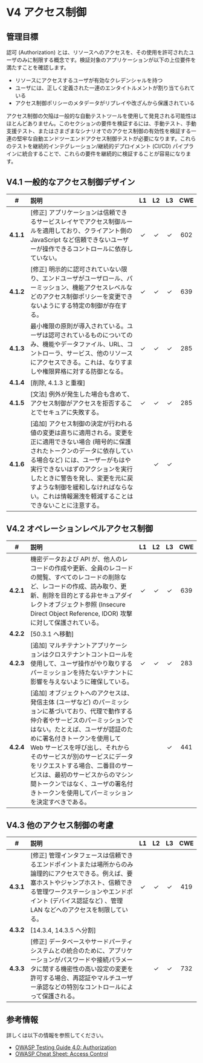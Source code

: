# V4 アクセス制御

## 管理目標

認可 (Authorization) とは、リソースへのアクセスを、その使用を許可されたユーザのみに制限する概念です。検証対象のアプリケーションが以下の上位要件を満たすことを確認します。

* リソースにアクセスするユーザが有効なクレデンシャルを持つ
* ユーザには、正しく定義された一連のエンタイトルメントが割り当てられている
* アクセス制御ポリシーのメタデータがリプレイや改ざんから保護されている

アクセス制御の欠陥は一般的な自動テストツールを使用して発見される可能性はほとんどありません。このセクションの要件を検証するには、手動テスト、手動支援テスト、またはさまざまなシナリオでのアクセス制御の有効性を検証する一連の堅牢な自動エンドツーエンドアクセス制御テストが必要になります。これらのテストを継続的インテグレーション/継続的デプロイメント (CI/CD) パイプラインに統合することで、これらの要件を継続的に検証することが容易になります。

## V4.1 一般的なアクセス制御デザイン

| # | 説明 | L1 | L2 | L3 | CWE |
| :---: | :--- | :---: | :---: | :---: | :---: |
| **4.1.1** | [修正] アプリケーションは信頼できるサービスレイヤでアクセス制御ルールを適用しており、クライアント側の JavaScript など信頼できないユーザーが操作できるコントロールに依存していない。 | ✓ | ✓ | ✓ | 602 |
| **4.1.2** | [修正] 明示的に認可されていない限り、エンドユーザがユーザロール、パーミッション、機能アクセスレベルなどのアクセス制御ポリシーを変更できないようにする特定の制御が存在する。 | ✓ | ✓ | ✓ | 639 |
| **4.1.3** | 最小権限の原則が導入されている。ユーザは認可されているものについてのみ、機能やデータファイル、URL、コントローラ、サービス、他のリソースにアクセスできる。これは、なりすましや権限昇格に対する防御となる。 | ✓ | ✓ | ✓ | 285 |
| **4.1.4** | [削除, 4.1.3 と重複] | | | | |
| **4.1.5** | [文法] 例外が発生した場合も含めて、アクセス制御がアクセスを拒否することでセキュアに失敗する。 | ✓ | ✓ | ✓ | 285 |
| **4.1.6** | [追加] アクセス制御の決定が行われる値の変更は直ちに適用される。変更を正に適用できない場合 (暗号的に保護されたトークンのデータに依存している場合など) には、ユーザーがもはや実行できないはずのアクションを実行したときに警告を発し、変更を元に戻すような制御を緩和しなければならない。これは情報漏洩を軽減することはできないことに注意する。 | | ✓ | ✓ | |

## V4.2 オペレーションレベルアクセス制御

| # | 説明 | L1 | L2 | L3 | CWE |
| :---: | :--- | :---: | :---: | :---: | :---: |
| **4.2.1** | 機密データおよび API が、他人のレコードの作成や更新、全員のレコードの閲覧、すべてのレコードの削除など、レコードの作成、読み取り、更新、削除を目的とする非セキュアダイレクトオブジェクト参照 (Insecure Direct Object Reference, IDOR) 攻撃に対して保護されている。 | ✓ | ✓ | ✓ | 639 |
| **4.2.2** | [50.3.1 へ移動] | | | | |
| **4.2.3** | [追加] マルチテナントアプリケーションはクロステナントコントロールを使用して、ユーザ操作がやり取りするパーミッションを持たないテナントに影響を与えないように確保している。 | ✓ | ✓ | ✓ | 283 |
| **4.2.4** | [追加] オブジェクトへのアクセスは、発信主体 (ユーザなど) のパーミッションに基づいており、代理で動作する仲介者やサービスのパーミッションではない。たとえば、ユーザが認証のために署名付きトークンを使用して Web サービスを呼び出し、それからそのサービスが別のサービスにデータをリクエストする場合、二番目のサービスは、最初のサービスからのマシン間トークンではなく、ユーザの署名付きトークンを使用してパーミッションを決定すべきである。 | | | ✓ | 441 |

## V4.3 他のアクセス制御の考慮

| # | 説明 | L1 | L2 | L3 | CWE |
| :---: | :--- | :---: | :---: | :---: | :---: |
| **4.3.1** | [修正] 管理インタフェースは信頼できるエンドポイントまたは場所からのみ論理的にアクセスできる。例えば、要塞ホストやジャンプホスト、信頼できる管理ワークステーションやエンドポイント (デバイス認証など) 、管理 LAN などへのアクセスを制限している。 | ✓ | ✓ | ✓ | 419 |
| **4.3.2** | [14.3.4, 14.3.5 へ分割] | | | | |
| **4.3.3** | [修正] データベースやサードパーティシステムとの統合のために、アプリケーションがパスワードや接続パラメータに関する機密性の高い設定の変更を許可する場合、再認証やマルチユーザー承認などの特別なコントロールによって保護される。 | | ✓ | ✓ | 732 |

## 参考情報

詳しくは以下の情報を参照してください。

* [OWASP Testing Guide 4.0: Authorization](https://owasp.org/www-project-web-security-testing-guide/v41/4-Web_Application_Security_Testing/05-Authorization_Testing/README.html)
* [OWASP Cheat Sheet: Access Control](https://cheatsheetseries.owasp.org/cheatsheets/Access_Control_Cheat_Sheet.html)
